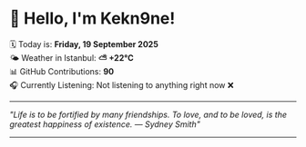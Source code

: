 # 👋 Hello, I'm Kekn9ne!

🗓️ Today is: **Friday, 19 September 2025**  
🌤️ Weather in Istanbul: **⛅️  +22°C**  
📊 GitHub Contributions: **90**  
🎧 Currently Listening: Not listening to anything right now ❌

---

_"Life is to be fortified by many friendships. To love, and to be loved, is the greatest happiness of existence. — *Sydney Smith*"_

---
